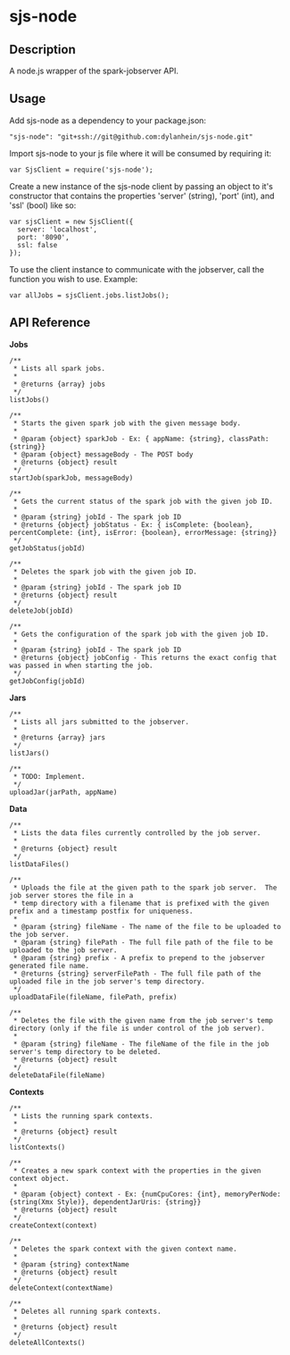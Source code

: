 sjs-node
========

Description
-----------
A node.js wrapper of the spark-jobserver API.

Usage
-----

Add sjs-node as a dependency to your package.json:
```
"sjs-node": "git+ssh://git@github.com:dylanhein/sjs-node.git"
```

Import sjs-node to your js file where it will be consumed by requiring it:
```
var SjsClient = require('sjs-node');
```

Create a new instance of the sjs-node client by passing an object to it's constructor that contains
the properties 'server' (string), 'port' (int), and 'ssl' (bool) like so:

```
var sjsClient = new SjsClient({
  server: 'localhost',
  port: '8090',
  ssl: false
});
```

To use the client instance to communicate with the jobserver, call the function you wish to use.  Example:
```
var allJobs = sjsClient.jobs.listJobs();
```

API Reference
-------------

**Jobs**

```
/**
 * Lists all spark jobs.
 *
 * @returns {array} jobs
 */
listJobs()

/**
 * Starts the given spark job with the given message body.
 *
 * @param {object} sparkJob - Ex: { appName: {string}, classPath: {string}}
 * @param {object} messageBody - The POST body
 * @returns {object} result
 */
startJob(sparkJob, messageBody)

/**
 * Gets the current status of the spark job with the given job ID.
 *
 * @param {string} jobId - The spark job ID
 * @returns {object} jobStatus - Ex: { isComplete: {boolean}, percentComplete: {int}, isError: {boolean}, errorMessage: {string}}
 */
getJobStatus(jobId)

/**
 * Deletes the spark job with the given job ID.
 *
 * @param {string} jobId - The spark job ID
 * @returns {object} result
 */
deleteJob(jobId)

/**
 * Gets the configuration of the spark job with the given job ID.
 *
 * @param {string} jobId - The spark job ID
 * @returns {object} jobConfig - This returns the exact config that was passed in when starting the job.
 */
getJobConfig(jobId)
```

**Jars**

```
/**
 * Lists all jars submitted to the jobserver.
 *
 * @returns {array} jars
 */
listJars()

/**
 * TODO: Implement.
 */
uploadJar(jarPath, appName)
```

**Data**

```
/**
 * Lists the data files currently controlled by the job server.
 *
 * @returns {object} result
 */
listDataFiles()

/**
 * Uploads the file at the given path to the spark job server.  The job server stores the file in a
 * temp directory with a filename that is prefixed with the given prefix and a timestamp postfix for uniqueness.
 *
 * @param {string} fileName - The name of the file to be uploaded to the job server.
 * @param {string} filePath - The full file path of the file to be uploaded to the job server.
 * @param {string} prefix - A prefix to prepend to the jobserver generated file name.
 * @returns {string} serverFilePath - The full file path of the uploaded file in the job server's temp directory.
 */
uploadDataFile(fileName, filePath, prefix)

/**
 * Deletes the file with the given name from the job server's temp directory (only if the file is under control of the job server).
 *
 * @param {string} fileName - The fileName of the file in the job server's temp directory to be deleted.
 * @returns {object} result
 */
deleteDataFile(fileName)

```

**Contexts**

```
/**
 * Lists the running spark contexts.
 *
 * @returns {object} result
 */
listContexts()

/**
 * Creates a new spark context with the properties in the given context object.
 *
 * @param {object} context - Ex: {numCpuCores: {int}, memoryPerNode: {string(Xmx Style)}, dependentJarUris: {string}}
 * @returns {object} result
 */
createContext(context)

/**
 * Deletes the spark context with the given context name.
 *
 * @param {string} contextName
 * @returns {object} result
 */
deleteContext(contextName)

/**
 * Deletes all running spark contexts.
 *
 * @returns {object} result
 */
deleteAllContexts()
```